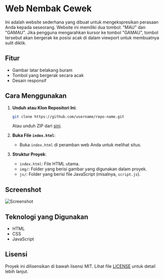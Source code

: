 # Web Nembak Cewek

Ini adalah website sederhana yang dibuat untuk mengekspresikan perasaan Anda kepada seseorang. Website ini memiliki dua tombol: "MAU" dan "GAMAU". Jika pengguna mengarahkan kursor ke tombol "GAMAU", tombol tersebut akan bergerak ke posisi acak di dalam viewport untuk membuatnya sulit diklik.

## Fitur

- Gambar latar belakang buram
- Tombol yang bergerak secara acak
- Desain responsif

## Cara Menggunakan

1. **Unduh atau Klon Repositori Ini**:
    ```bash
    git clone https://github.com/username/repo-name.git
    ```
    Atau unduh ZIP dari [sini](https://github.com/username/repo-name/archive/refs/heads/main.zip).

2. **Buka File `index.html`**:
    - Buka `index.html` di peramban web Anda untuk melihat situs.

3. **Struktur Proyek**:
    - `index.html`: File HTML utama.
    - `img/`: Folder yang berisi gambar yang digunakan dalam proyek.
    - `js/`: Folder yang berisi file JavaScript (misalnya, `script.js`).

## Screenshot

![Screenshot](path/to/screenshot.png)

## Teknologi yang Digunakan

- HTML
- CSS
- JavaScript

## Lisensi

Proyek ini dilisensikan di bawah lisensi MIT. Lihat file [LICENSE](LICENSE) untuk detail lebih lanjut.
